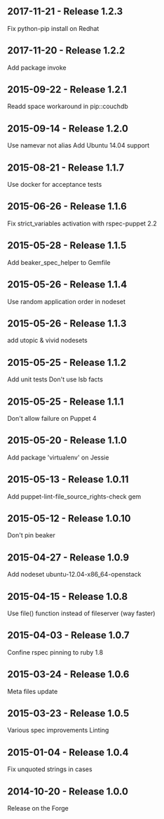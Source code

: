 ## 2017-11-21 - Release 1.2.3

Fix python-pip install on Redhat

## 2017-11-20 - Release 1.2.2

Add package invoke

## 2015-09-22 - Release 1.2.1

Readd space workaround in pip::couchdb

## 2015-09-14 - Release 1.2.0

Use namevar not alias
Add Ubuntu 14.04 support

## 2015-08-21 - Release 1.1.7

Use docker for acceptance tests

## 2015-06-26 - Release 1.1.6

Fix strict_variables activation with rspec-puppet 2.2

## 2015-05-28 - Release 1.1.5

Add beaker_spec_helper to Gemfile

## 2015-05-26 - Release 1.1.4

Use random application order in nodeset

## 2015-05-26 - Release 1.1.3

add utopic & vivid nodesets

## 2015-05-25 - Release 1.1.2

Add unit tests
Don't use lsb facts

## 2015-05-25 - Release 1.1.1

Don't allow failure on Puppet 4

## 2015-05-20 - Release 1.1.0

Add package 'virtualenv' on Jessie

## 2015-05-13 - Release 1.0.11

Add puppet-lint-file_source_rights-check gem

## 2015-05-12 - Release 1.0.10

Don't pin beaker

## 2015-04-27 - Release 1.0.9

Add nodeset ubuntu-12.04-x86_64-openstack

## 2015-04-15 - Release 1.0.8

Use file() function instead of fileserver (way faster)

## 2015-04-03 - Release 1.0.7

Confine rspec pinning to ruby 1.8

## 2015-03-24 - Release 1.0.6

Meta files update

## 2015-03-23 - Release 1.0.5

Various spec improvements
Linting

## 2015-01-04 - Release 1.0.4

Fix unquoted strings in cases

## 2014-10-20 - Release 1.0.0

Release on the Forge
